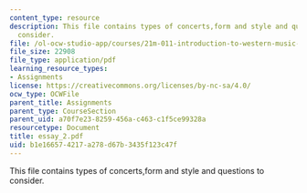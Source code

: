 ```yaml
---
content_type: resource
description: This file contains types of concerts,form and style and questions to
  consider.
file: /ol-ocw-studio-app/courses/21m-011-introduction-to-western-music-spring-2006/b1e166574217a278d67b3435f123c47f_essay_2.pdf
file_size: 22908
file_type: application/pdf
learning_resource_types:
- Assignments
license: https://creativecommons.org/licenses/by-nc-sa/4.0/
ocw_type: OCWFile
parent_title: Assignments
parent_type: CourseSection
parent_uid: a70f7e23-8259-456a-c463-c1f5ce99328a
resourcetype: Document
title: essay_2.pdf
uid: b1e16657-4217-a278-d67b-3435f123c47f
---
```

This file contains types of concerts,form and style and questions to consider.